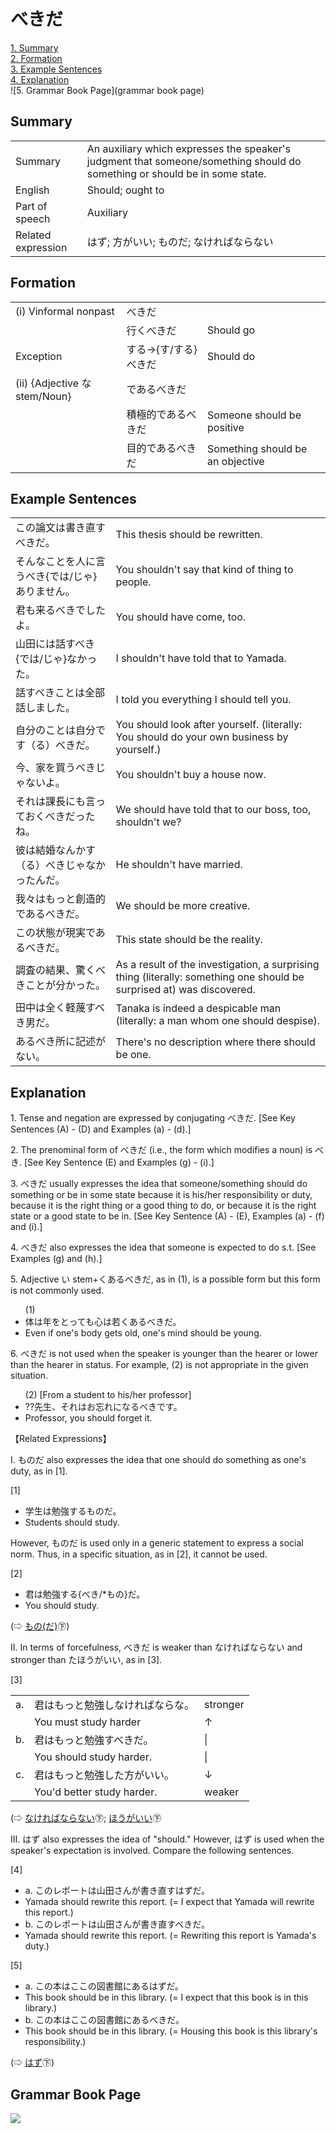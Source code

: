 # べきだ

[1. Summary](#summary)<br>
[2. Formation](#formation)<br>
[3. Example Sentences](#example-sentences)<br>
[4. Explanation](#explanation)<br>
![5. Grammar Book Page](grammar book page)<br>


## Summary

<table><tr>   <td>Summary</td>   <td>An auxiliary which expresses the speaker's judgment that someone/something should do something or should be in some state.</td></tr><tr>   <td>English</td>   <td>Should; ought to</td></tr><tr>   <td>Part of speech</td>   <td>Auxiliary</td></tr><tr>   <td>Related expression</td>   <td>はず; 方がいい; ものだ; なければならない</td></tr></table>

## Formation

<table class="table"> <tbody><tr class="tr head"> <td class="td"><span class="numbers">(i)</span> <span> <span class="bold">Vinformal    nonpast</span></span></td> <td class="td"><span class="concept">べきだ</span> </td> <td class="td"><span>&nbsp;</span></td> </tr> <tr class="tr"> <td class="td"><span>&nbsp;</span></td> <td class="td"><span>行く<span class="concept">べきだ</span></span> </td> <td class="td"><span>Should go</span></td> </tr> <tr class="tr head"> <td class="td"><span class="bold"><span>Exception</span></span></td> <td class="td"><span>する</span><span>→{<span class="concept">す</span>/<span class="concept">する</span>} <span class="concept">べきだ</span></span></td> <td class="td"><span>Should do</span></td> </tr> <tr class="tr head"> <td class="td"><span class="numbers">(ii)</span> <span> <span class="bold">{Adjective    な stem/Noun}</span></span></td> <td class="td"><span class="concept">であるべきだ</span> </td> <td class="td"><span>&nbsp;</span></td> </tr> <tr class="tr"> <td class="td"><span>&nbsp;</span></td> <td class="td"><span>積極的<span class="concept">であるべきだ</span></span> </td> <td class="td"><span>Someone should be positive</span></td> </tr> <tr class="tr"> <td class="td"><span>&nbsp;</span></td> <td class="td"><span>目的<span class="concept">であるべきだ</span></span> </td> <td class="td"><span>Something should be an    objective</span></td> </tr> </tbody></table>

## Example Sentences

<table><tr>   <td>この論文は書き直すべきだ。</td>   <td>This thesis should be rewritten.</td></tr><tr>   <td>そんなことを人に言うべき{では/じゃ}ありません。</td>   <td>You shouldn't say that kind of thing to people.</td></tr><tr>   <td>君も来るべきでしたよ。</td>   <td>You should have come, too.</td></tr><tr>   <td>山田には話すべき{では/じゃ}なかった。</td>   <td>I shouldn't have told that to Yamada.</td></tr><tr>   <td>話すべきことは全部話しました。</td>   <td>I told you everything I should tell you.</td></tr><tr>   <td>自分のことは自分です（る）べきだ。</td>   <td>You should look after yourself. (literally: You should do your own business by yourself.)</td></tr><tr>   <td>今、家を買うべきじゃないよ。</td>   <td>You shouldn't buy a house now.</td></tr><tr>   <td>それは課長にも言っておくべきだったね。</td>   <td>We should have told that to our boss, too, shouldn't we?</td></tr><tr>   <td>彼は結婚なんかす（る）べきじゃなかったんだ。</td>   <td>He shouldn't have married.</td></tr><tr>   <td>我々はもっと創造的であるべきだ。</td>   <td>We should be more creative.</td></tr><tr>   <td>この状態が現実であるべきだ。</td>   <td>This state should be the reality.</td></tr><tr>   <td>調査の結果、驚くべきことが分かった。</td>   <td>As a result of the investigation, a surprising thing (literally: something one should be surprised at) was discovered.</td></tr><tr>   <td>田中は全く軽蔑すべき男だ。</td>   <td>Tanaka is indeed a despicable man (literally: a man whom one should despise).</td></tr><tr>   <td>あるべき所に記述がない。</td>   <td>There's no description where there should be one.</td></tr></table>

## Explanation

<p>1. Tense and negation are expressed by conjugating <span class="cloze">べきだ</span>. [See Key Sentences (A) - (D) and Examples (a) - (d).]</p>  <p>2. The prenominal form of <span class="cloze">べきだ</span> (i.e., the form which modifies a noun) is <span class="cloze">べき</span>. [See Key Sentence (E) and Examples (g) - (i).]</p>  <p>3. <span class="cloze">べきだ</span> usually expresses the idea that someone/something should do something or be in some state because it is his/her responsibility or duty, because it is the right thing or a good thing to do, or because it is the right state or a good state to be in. [See Key Sentence (A) - (E), Examples (a) - (f) and (i).]</p>  <p>4. <span class="cloze">べきだ</span> also expresses the idea that someone is expected to do s.t. [See Examples (g) and (h).]</p>  <p>5. Adjective い stem+くある<span class="cloze">べきだ</span>, as in (1), is a possible form but this form is not commonly used.</p>  <ul>(1) <li>体は年をとっても心は若くある<span class="cloze">べきだ</span>。</li> <li>Even if one's body gets old, one's mind should be young.</li> </ul>  <p>6. <span class="cloze">べきだ</span> is not used when the speaker is younger than the hearer or lower than the hearer in status. For example, (2) is not appropriate in the given situation.</p>  <ul>(2) [From a student to his/her professor] <li>??先生、それはお忘れになる<span class="cloze">べきです</span>。</li> <li>Professor, you should forget it.</li> </ul>  <p>【Related Expressions】</p>  <p>I. ものだ also expresses the idea that one should do something as one's duty, as in [1].</p>  <p>[1]</p>  <ul> <li>学生は勉強するものだ。</li> <li>Students should study.</li> </ul>  <p>However, ものだ is used only in a generic statement to express a social norm. Thus, in a specific situation, as in [2], it cannot be used.</p>  <p>[2]</p>  <ul> <li>君は勉強する{べき/*もの}だ。</li> <li>You should study.</li> </ul>  <p>(⇨ <a href="http://bunpou.neocities.org/基本basic.html#㊦ もの(だ)">もの(だ)</a>㊦)</p></p>  <p>II. In terms of forcefulness, <span class="cloze">べきだ</span> is weaker than なければならない and stronger than たほうがいい, as in [3].</p>  <p>[3]</p>  <table class="table"> <tbody> <tr class="tr"> <td class="td">a. </td> <td class="td">君はもっと勉強しなければならな。</td> <td class="td">stronger</td> </tr> <tr class="tr"> <td class="td"></td> <td class="td">You must study harder</td> <td class="td">↑</td> </tr> <tr class="tr"> <td class="td">b. </td> <td class="td">君はもっと勉強す<span class="cloze">べきだ</span>。</td> <td class="td">|</td> </tr> <tr class="tr"> <td class="td"></td> <td class="td">You should study harder.</td> <td class="td">|</td> </tr> <tr class="tr"> <td class="td">c. </td> <td class="td">君はもっと勉強した方がいい。</td> <td class="td">↓</td> </tr> <tr class="tr"> <td class="td"></td> <td class="td">You'd better study harder.</td> <td class="td">weaker</td> </tr> </tbody> </table>  <p>(⇨ <a href="http://bunpou.neocities.org/基本basic.html#㊦ なければならない">なければならない</a>㊦; <a href="http://bunpou.neocities.org/基本basic.html#㊦ ほうがいい">ほうがいい</a>㊦</p>  <p>III. はず also expresses the idea of "should." However, はず is used when the speaker's expectation is involved. Compare the following sentences.</p>  <p>[4] </p>  <ul> <li>a. このレポートは山田さんが書き直すはずだ。</li> <li>Yamada should rewrite this report. (= I expect that Yamada will rewrite this report.)</li>  <li>b. このレポートは山田さんが書き直す<span class="cloze">べきだ</span>。</li> <li>Yamada should rewrite this report. (= Rewriting this report is Yamada's duty.)</li> </ul>  <p>[5]</p>  <ul> <li>a. この本はここの図書館にあるはずだ。</li> <li>This book should be in this library. (= I expect that this book is in this library.)</li>  <li>b. この本はここの図書館にある<span class="cloze">べきだ</span>。</li> <li>This book should be in this library. (= Housing this book is this library's responsibility.)</li> </ul>  <p>(⇨ <a href="http://bunpou.neocities.org/基本basic.html#㊦ はず">はず</a>㊦)</p>

## Grammar Book Page

![](../img/Intermediateべきだ.png)

